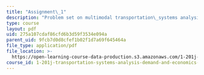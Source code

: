 ```yaml
---
title: "Assignment\_1"
description: "Problem set on multi­modal transportation\_systems analysis and financing transit\_through road pricing."
type: course
layout: pdf
uid: 275a107cdaf86cfd6b3d59f3534e094a
parent_uid: 9fcb7d0d8cfef1b02f1d7a69f645464a
file_type: application/pdf
file_location: >-
  https://open-learning-course-data-production.s3.amazonaws.com/1-201j-transportation-systems-analysis-demand-and-economics-fall-2008/275a107cdaf86cfd6b3d59f3534e094a_MIT1_201JF08_hw_1.pdf
course_id: 1-201j-transportation-systems-analysis-demand-and-economics-fall-2008
---
```

